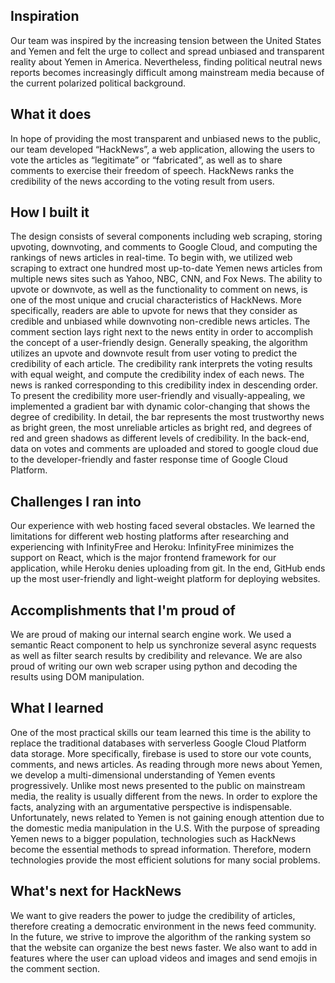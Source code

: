 ## Inspiration
Our team was inspired by the increasing tension between the United States and Yemen and felt the urge to collect and spread unbiased and transparent reality about Yemen in America. Nevertheless, finding political neutral news reports becomes increasingly difficult among mainstream media because of the current polarized political background.

## What it does
In hope of providing the most transparent and unbiased news to the public, our team developed “HackNews”, a web application, allowing the users to vote the articles as “legitimate” or “fabricated”, as well as to share comments to exercise their freedom of speech. HackNews ranks the credibility of the news according to the voting result from users.

## How I built it
The design consists of several components including web scraping, storing upvoting, downvoting, and comments to Google Cloud, and computing the rankings of news articles in real-time. To begin with, we utilized web scraping to extract one hundred most up-to-date Yemen news articles from multiple news sites such as Yahoo, NBC, CNN, and Fox News. The ability to upvote or downvote, as well as the functionality to comment on news, is one of the most unique and crucial characteristics of HackNews. More specifically, readers are able to upvote for news that they consider as credible and unbiased while downvoting non-credible news articles. The comment section lays right next to the news entity in order to accomplish the concept of a user-friendly design.
Generally speaking, the algorithm utilizes an upvote and downvote result from user voting to predict the credibility of each article. The credibility rank interprets the voting results with equal weight, and compute the credibility index of each news. The news is ranked corresponding to this credibility index in descending order. To present the credibility more user-friendly and visually-appealing, we implemented a gradient bar with dynamic color-changing that shows the degree of credibility. In detail, the bar represents the most trustworthy news as bright green, the most unreliable articles as bright red, and degrees of red and green shadows as different levels of credibility. In the back-end, data on votes and comments are uploaded and stored to google cloud due to the developer-friendly and faster response time of Google Cloud Platform.

## Challenges I ran into
Our experience with web hosting faced several obstacles. We learned the limitations for different web hosting platforms after researching and experiencing with InfinityFree and Heroku: InfinityFree minimizes the support on React, which is the major frontend framework for our application, while Heroku denies uploading from git. In the end, GitHub ends up the most user-friendly and light-weight platform for deploying websites.

## Accomplishments that I'm proud of
We are proud of making our internal search engine work. We used a semantic React component to help us synchronize several async requests as well as filter search results by credibility and relevance. We are also proud of writing our own web scraper using python and decoding the results using DOM manipulation.

## What I learned
One of the most practical skills our team learned this time is the ability to replace the traditional databases with serverless Google Cloud Platform data storage. More specifically, firebase is used to store our vote counts, comments, and news articles. As reading through more news about Yemen, we develop a multi-dimensional understanding of Yemen events progressively. Unlike most news presented to the public on mainstream media, the reality is usually different from the news. In order to explore the facts, analyzing with an argumentative perspective is indispensable. Unfortunately, news related to Yemen is not gaining enough attention due to the domestic media manipulation in the U.S. With the purpose of spreading Yemen news to a bigger population, technologies such as HackNews become the essential methods to spread information. Therefore, modern technologies provide the most efficient solutions for many social problems.

## What's next for HackNews
We want to give readers the power to judge the credibility of articles, therefore creating a democratic environment in the news feed community. In the future, we strive to improve the algorithm of the ranking system so that the website can organize the best news faster. We also want to add in features where the user can upload videos and images and send emojis in the comment section.


